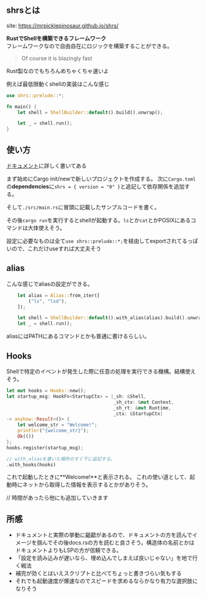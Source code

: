 ## shrsとは
site: https://mrpicklepinosaur.github.io/shrs/

**RustでShellを構築できるフレームワーク**  
フレームワークなので自由自在にロジックを構築することができる。

> Of course it is blazingly fast  

Rust製なのでもちろんめちゃくちゃ速いよ

例えば最低限動くshellの実装はこんな感じ

```rust
use shrs::prelude::*;

fn main() {
    let shell = ShellBuilder::default().build().unwrap();

    let _ = shell.run();
}
```

## 使い方
[ドキュメント](https://mrpicklepinosaur.github.io/shrs/docs/getting-started/quick-start/)に詳しく書いてある

まず始めにCargo init/newで新しいプロジェクトを作成する。
次に`Cargo.toml`の**dependencies**に`shrs = { version = "0" }`と追記して依存関係を追加する。

そして`./src/main.rs`に冒頭に記載したサンプルコードを書く。

その後`cargo run`を実行するとshellが起動する。`ls`とか`cat`とかPOSIXにあるコマンドは大体使えそう。

設定に必要なものは全て`use shrs::prelude::*;`を経由してexportされてるっぽいので、これだけuseすれば大丈夫そう

## alias
こんな感じでaliasの設定ができる。
```rust
    let alias = Alias::from_iter([
        ("ls", "lsd"),
    ]);

    let shell = ShellBuilder::default().with_alias(alias).build().unwrap();
    let _ = shell.run();
```

aliasにはPATHにあるコマンドとかも普通に書けるらしい。

## Hooks
Shellで特定のイベントが発生した際に任意の処理を実行できる機構。結構使えそう。
```rust
let mut hooks = Hooks::new();
let startup_msg: HookFn<StartupCtx> = |_sh: &Shell,
                                       _sh_ctx: &mut Context,
                                       _sh_rt: &mut Runtime,
                                       _ctx: &StartupCtx|
-> anyhow::Result<()> {
    let welcome_str = "Welcome!";
    println!("{welcome_str}");
    Ok(())
};
hooks.register(startup_msg);

// with_aliasを書いた場所のすぐ下に追記する。
.with_hooks(hooks)
```

これで起動したときに**Welcome!**と表示される。
これの使い道として、起動時にネットから取得した情報を表示するとかがありそう。

// 時間があったら他にも追加していきます
## 所感
- ドキュメントと実際の挙動に齟齬があるので、ドキュメントの方を読んでイメージを掴んでその後docs.rsの方を読むと良さそう。構造体の名前とかはドキュメントよりもLSPの方が信頼できる。
- 「設定を読み込みが遅いなら、埋め込んでしまえば良いじゃない」を地で行く戦法
- 補完が効くとはいえスクリプトと比べてちょっと書きづらい気もする
- それでも起動速度が爆速なのでスピードを求めるならかなり有力な選択肢になりそう
